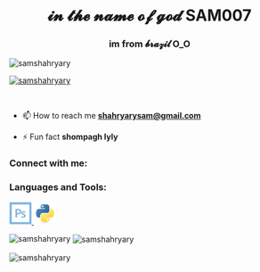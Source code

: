 <h1 align="center">𝓲𝓷 𝓽𝓱𝓮 𝓷𝓪𝓶𝓮 𝓸𝓯 𝓰𝓸𝓭 SAM007</h1>
<h3 align="center"> im from 𝓫𝓻𝓪𝔃𝓲𝓵 O_O </h3>

<p align="left"> <img src="https://komarev.com/ghpvc/?username=samshahryary&label=Profile%20views&color=0e75b6&style=flat" alt="samshahryary" /> </p>

<p align="left"> <a href="https://github.com/ryo-ma/github-profile-trophy"><img src="https://github-profile-trophy.vercel.app/?username=samshahryary" alt="samshahryary" /></a> </p>

<p align="left"> <a href="https://twitter.com/" target="blank"><img src="https://img.shields.io/twitter/follow/?logo=twitter&style=for-the-badge" alt="" /></a> </p>

- 📫 How to reach me **shahryarysam@gmail.com**

- ⚡ Fun fact **shompagh lyly**

<h3 align="left">Connect with me:</h3>
<p align="left">
</p>

<h3 align="left">Languages and Tools:</h3>
<p align="left"> <a href="https://www.photoshop.com/en" target="_blank" rel="noreferrer"> <img src="https://raw.githubusercontent.com/devicons/devicon/master/icons/photoshop/photoshop-line.svg" alt="photoshop" width="40" height="40"/> </a> <a href="https://www.python.org" target="_blank" rel="noreferrer"> <img src="https://raw.githubusercontent.com/devicons/devicon/master/icons/python/python-original.svg" alt="python" width="40" height="40"/> </a> </p>

<p><img align="left" src="https://github-readme-stats.vercel.app/api/top-langs?username=samshahryary&show_icons=true&locale=en&layout=compact" alt="samshahryary" /></p>

<p>&nbsp;<img align="center" src="https://github-readme-stats.vercel.app/api?username=samshahryary&show_icons=true&locale=en" alt="samshahryary" /></p>

<p><img align="center" src="https://github-readme-streak-stats.herokuapp.com/?user=samshahryary&" alt="samshahryary" /></p>
